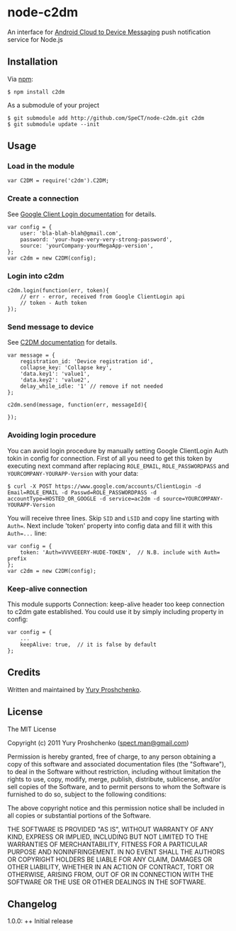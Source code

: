 # node-c2dm
An interface for [Android Cloud to Device Messaging][1] push notification service for Node.js

## Installation

Via [npm][4]:

    $ npm install c2dm
    
As a submodule of your project

    $ git submodule add http://github.com/SpeCT/node-c2dm.git c2dm
    $ git submodule update --init

## Usage
### Load in the module

    var C2DM = require('c2dm').C2DM;

### Create a connection
See [Google Client Login documentation][2] for details.

    var config = {
        user: 'bla-blah-blah@gmail.com',
        password: 'your-huge-very-very-strong-password',
        source: 'yourCompany-yourMegaApp-version', 
    };
    var c2dm = new C2DM(config);

### Login into c2dm

    c2dm.login(function(err, token){
        // err - error, received from Google ClientLogin api
        // token - Auth token
    });
    
### Send message to device
See [C2DM documentation][3] for details.

    var message = {
        registration_id: 'Device registration id',
        collapse_key: 'Collapse key',
        'data.key1': 'value1',
        'data.key2': 'value2',
        delay_while_idle: '1' // remove if not needed
    };
    
    c2dm.send(message, function(err, messageId){

    });

### Avoiding login procedure
You can avoid login procedure by manually setting Google ClientLogin Auth tokin in config for connection.
First of all you need to get this token by executing next command after replacing `ROLE_EMAIL`, `ROLE_PASSWORDPASS` and `YOURCOMPANY-YOURAPP-Version` with your data:

    $ curl -X POST https://www.google.com/accounts/ClientLogin -d Email=ROLE_EMAIL -d Passwd=ROLE_PASSWORDPASS -d accountType=HOSTED_OR_GOOGLE -d service=ac2dm -d source=YOURCOMPANY-YOURAPP-Version	

You will receive three lines. Skip `SID` and `LSID` and copy line starting with `Auth=`. Next include 'token' property into config data and fill it with this `Auth=...` line:

    var config = {
        token: 'Auth=VVVVEEERY-HUDE-TOKEN',  // N.B. include with Auth= prefix
    };
    var c2dm = new C2DM(config);

### Keep-alive connection
This module supports Connection: keep-alive header too keep connection to c2dm gate established. You could use it by simply including property in config:

    var config = {
        ...
        keepAlive: true,  // it is false by default
    };


## Credits

Written and maintained by [Yury Proshchenko][5].

## License

The MIT License

Copyright (c) 2011 Yury Proshchenko (spect.man@gmail.com)

Permission is hereby granted, free of charge, to any person obtaining a copy of this software and associated documentation files (the "Software"), to deal in the Software without restriction, including without limitation the rights to use, copy, modify, merge, publish, distribute, sublicense, and/or sell copies of the Software, and to permit persons to whom the Software is furnished to do so, subject to the following conditions:

The above copyright notice and this permission notice shall be included in all copies or substantial portions of the Software.

THE SOFTWARE IS PROVIDED "AS IS", WITHOUT WARRANTY OF ANY KIND, EXPRESS OR IMPLIED, INCLUDING BUT NOT LIMITED TO THE WARRANTIES OF MERCHANTABILITY, FITNESS FOR A PARTICULAR PURPOSE AND NONINFRINGEMENT. IN NO EVENT SHALL THE AUTHORS OR COPYRIGHT HOLDERS BE LIABLE FOR ANY CLAIM, DAMAGES OR OTHER LIABILITY, WHETHER IN AN ACTION OF CONTRACT, TORT OR OTHERWISE, ARISING FROM, OUT OF OR IN CONNECTION WITH THE SOFTWARE OR THE USE OR OTHER DEALINGS IN THE SOFTWARE.

[1]: http://code.google.com/android/c2dm/index.html
[2]: http://code.google.com/apis/accounts/docs/AuthForInstalledApps.html#Request
[3]: http://code.google.com/android/c2dm/index.html#push
[4]: http://github.com/isaacs/npm
[5]: http://facebook.com/spect.man

## Changelog

1.0.0:
++ Initial release